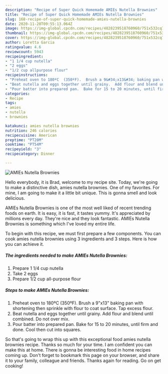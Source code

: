 ```yaml
---
description: "Recipe of Super Quick Homemade AMIEs Nutella Brownies"
title: "Recipe of Super Quick Homemade AMIEs Nutella Brownies"
slug: 168-recipe-of-super-quick-homemade-amies-nutella-brownies
date: 2020-11-28T09:55:13.064Z
image: https://img-global.cpcdn.com/recipes/4828239518760960/751x532cq70/amies-nutella-brownies-recipe-main-photo.jpg
thumbnail: https://img-global.cpcdn.com/recipes/4828239518760960/751x532cq70/amies-nutella-brownies-recipe-main-photo.jpg
cover: https://img-global.cpcdn.com/recipes/4828239518760960/751x532cq70/amies-nutella-brownies-recipe-main-photo.jpg
author: Loretta Garcia
ratingvalue: 4.6
reviewcount: 5943
recipeingredient:
- "1 1/4 cup nutella"
- "2 eggs"
- "1/2 cup allpurpose flour"
recipeinstructions:
- "Preheat oven to 180ºC  (350ºF).  Brush a 9&#34;x13&#34; baking pan with shortening then sprinkle with flour to coat surface. Tap excess flour."
- "Beat nutella and eggs together until grainy.  Add flour and blend until combined.  Do not over mix."
- "Pour batter into prepared pan.  Bake for 15 to 20 minutes, until firm and done.  Cool then cut into squares."
categories:
- Recipe
tags:
- amies
- nutella
- brownies

katakunci: amies nutella brownies 
nutrition: 246 calories
recipecuisine: American
preptime: "PT20M"
cooktime: "PT54M"
recipeyield: "3"
recipecategory: Dinner

---
```



![AMIEs Nutella Brownies](https://img-global.cpcdn.com/recipes/4828239518760960/751x532cq70/amies-nutella-brownies-recipe-main-photo.jpg)

Hello everybody, it is Brad, welcome to my recipe site. Today, we're going to make a distinctive dish, amies nutella brownies. One of my favorites. For mine, I am going to make it a little bit unique. This is gonna smell and look delicious.

AMIEs Nutella Brownies is one of the most well liked of recent trending foods on earth. It is easy, it is fast, it tastes yummy. It's appreciated by millions every day. They're nice and they look fantastic. AMIEs Nutella Brownies is something which I've loved my entire life.




To begin with this recipe, we must first prepare a few components. You can cook amies nutella brownies using 3 ingredients and 3 steps. Here is how you can achieve it.

<!--inarticleads1-->

##### The ingredients needed to make AMIEs Nutella Brownies:

1. Prepare 1 1/4 cup nutella
1. Take 2 eggs
1. Prepare 1/2 cup all-purpose flour




<!--inarticleads2-->

##### Steps to make AMIEs Nutella Brownies:

1. Preheat oven to 180ºC  (350ºF).  Brush a 9&#34;x13&#34; baking pan with shortening then sprinkle with flour to coat surface. Tap excess flour.
1. Beat nutella and eggs together until grainy.  Add flour and blend until combined.  Do not over mix.
1. Pour batter into prepared pan.  Bake for 15 to 20 minutes, until firm and done.  Cool then cut into squares.




So that's going to wrap this up with this exceptional food amies nutella brownies recipe. Thanks so much for your time. I am confident you can make this at home. There is gonna be interesting food in home recipes coming up. Don't forget to bookmark this page on your browser, and share it to your family, colleague and friends. Thanks again for reading. Go on get cooking!
